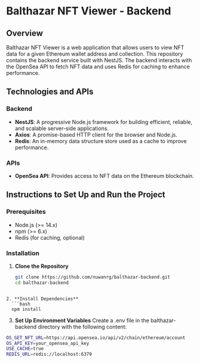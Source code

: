 # Balthazar NFT Viewer - Backend

## Overview

Balthazar NFT Viewer is a web application that allows users to view NFT data for a given Ethereum wallet address and collection. This repository contains the backend service built with NestJS. The backend interacts with the OpenSea API to fetch NFT data and uses Redis for caching to enhance performance.

## Technologies and APIs

### Backend

- **NestJS**: A progressive Node.js framework for building efficient, reliable, and scalable server-side applications.
- **Axios**: A promise-based HTTP client for the browser and Node.js.
- **Redis**: An in-memory data structure store used as a cache to improve performance.

### APIs

- **OpenSea API**: Provides access to NFT data on the Ethereum blockchain.

## Instructions to Set Up and Run the Project

### Prerequisites

- Node.js (>= 14.x)
- npm (>= 6.x)
- Redis (for caching, optional)

### Installation

1. **Clone the Repository**

   ```bash
   git clone https://github.com/nuwanrg/balthazar-backend.git
   cd balthazar-backend
   ```

````

2. **Install Dependencies**
  ```bash
  npm install
````

3. **Set Up Environment Variables**
   Create a .env file in the balthazar-backend directory with the following content:

```bash
OS_GET_NFT_URL=https://api.opensea.io/api/v2/chain/ethereum/account
OS_API_KEY=your_opensea_api_key
USE_CACHE=true
REDIS_URL=redis://localhost:6379
```
